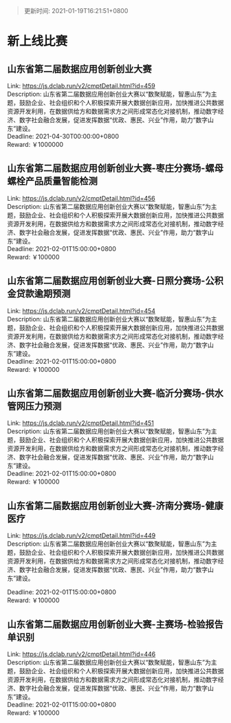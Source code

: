 > 更新时间: 2021-01-19T16:21:51+0800 

# 新上线比赛


## 山东省第二届数据应用创新创业大赛
Link: https://js.dclab.run/v2/cmptDetail.html?id=459  
Description: 山东省第二届数据应用创新创业大赛以“数聚赋能，智惠山东”为主题，鼓励企业、社会组织和个人积极探索开展大数据创新应用，加快推进公共数据资源开发利用，在数据供给方和数据需求方之间形成常态化对接机制，推动数字经济、数字社会融合发展，促进发挥数据“优政、惠民、兴业”作用，助力“数字山东”建设。  
Deadline: 2021-04-30T00:00:00+0800  
Reward: ￥1000000  

## 山东省第二届数据应用创新创业大赛-枣庄分赛场-螺母螺栓产品质量智能检测
Link: https://js.dclab.run/v2/cmptDetail.html?id=456  
Description: 山东省第二届数据应用创新创业大赛以“数聚赋能，智惠山东”为主题，鼓励企业、社会组织和个人积极探索开展大数据创新应用，加快推进公共数据资源开发利用，在数据供给方和数据需求方之间形成常态化对接机制，推动数字经济、数字社会融合发展，促进发挥数据“优政、惠民、兴业”作用，助力“数字山东”建设。  
Deadline: 2021-02-01T15:00:00+0800  
Reward: ￥100000  

## 山东省第二届数据应用创新创业大赛-日照分赛场-公积金贷款逾期预测
Link: https://js.dclab.run/v2/cmptDetail.html?id=454  
Description: 山东省第二届数据应用创新创业大赛以“数聚赋能，智惠山东”为主题，鼓励企业、社会组织和个人积极探索开展大数据创新应用，加快推进公共数据资源开发利用，在数据供给方和数据需求方之间形成常态化对接机制，推动数字经济、数字社会融合发展，促进发挥数据“优政、惠民、兴业”作用，助力“数字山东”建设。  
Deadline: 2021-02-01T15:00:00+0800  
Reward: ￥100000  

## 山东省第二届数据应用创新创业大赛-临沂分赛场-供水管网压力预测
Link: https://js.dclab.run/v2/cmptDetail.html?id=451  
Description: 山东省第二届数据应用创新创业大赛以“数聚赋能，智惠山东”为主题，鼓励企业、社会组织和个人积极探索开展大数据创新应用，加快推进公共数据资源开发利用，在数据供给方和数据需求方之间形成常态化对接机制，推动数字经济、数字社会融合发展，促进发挥数据“优政、惠民、兴业”作用，助力“数字山东”建设。  
Deadline: 2021-02-01T15:00:00+0800  
Reward: ￥100000  

## 山东省第二届数据应用创新创业大赛-济南分赛场-健康医疗
Link: https://js.dclab.run/v2/cmptDetail.html?id=449  
Description: 山东省第二届数据应用创新创业大赛以“数聚赋能，智惠山东”为主题，鼓励企业、社会组织和个人积极探索开展大数据创新应用，加快推进公共数据资源开发利用，在数据供给方和数据需求方之间形成常态化对接机制，推动数字经济、数字社会融合发展，促进发挥数据“优政、惠民、兴业”作用，助力“数字山东”建设。

  
Deadline: 2021-02-01T15:00:00+0800  
Reward: ￥100000  

## 山东省第二届数据应用创新创业大赛-主赛场-检验报告单识别
Link: https://js.dclab.run/v2/cmptDetail.html?id=446  
Description: 山东省第二届数据应用创新创业大赛以“数聚赋能，智惠山东”为主题，鼓励企业、社会组织和个人积极探索开展大数据创新应用，加快推进公共数据资源开发利用，在数据供给方和数据需求方之间形成常态化对接机制，推动数字经济、数字社会融合发展，促进发挥数据“优政、惠民、兴业”作用，助力“数字山东”建设。  
Deadline: 2021-02-01T15:00:00+0800  
Reward: ￥100000  

